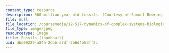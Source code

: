 ```yaml
---
content_type: resource
description: 560 million year old fossils. (Courtesy of Samuel Bowring.)
file: null
file_location: /coursemedia/12-517-dynamics-of-complex-systems-biological-and-environmental-coevolution-preceding-the-cambrian-explosion-spring-2005/dbd00229a84a2dbba7df2b6d4b53ff2c_12-517s05-th.jpg
file_type: image/jpeg
resourcetype: Image
title: Fossils (thumbnail)
uid: dbd00229-a84a-2dbb-a7df-2b6d4b53ff2c
---
```

